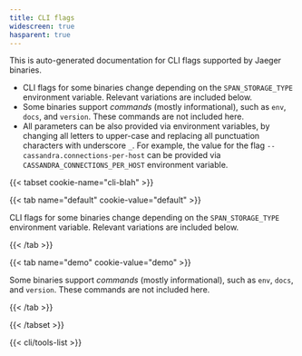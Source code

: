 ```yaml
---
title: CLI flags
widescreen: true
hasparent: true
---
```


This is auto-generated documentation for CLI flags supported by Jaeger binaries.

  * CLI flags for some binaries change depending on the `SPAN_STORAGE_TYPE` environment variable. Relevant variations are included below.
  * Some binaries support _commands_ (mostly informational), such as `env`, `docs`, and `version`. These commands are not included here.
  * All parameters can be also provided via environment variables, by changing all letters to upper-case and replacing all punctuation characters with underscore `_`. For example, the value for the flag `--cassandra.connections-per-host` can be  provided via `CASSANDRA_CONNECTIONS_PER_HOST` environment variable.

{{< tabset cookie-name="cli-blah" >}}

{{< tab name="default" cookie-value="default" >}}

CLI flags for some binaries change depending on the `SPAN_STORAGE_TYPE` environment variable. Relevant variations are included below.

{{< /tab >}}

{{< tab name="demo" cookie-value="demo" >}}

Some binaries support _commands_ (mostly informational), such as `env`, `docs`, and `version`. These commands are not included here.

{{< /tab >}}

{{< /tabset >}}

{{< cli/tools-list >}}

